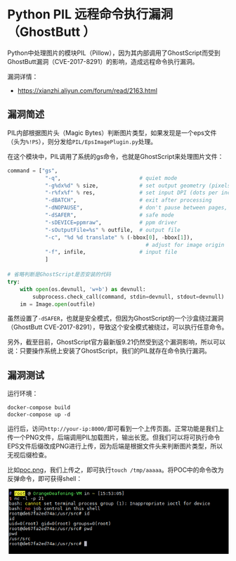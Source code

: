 # Python PIL 远程命令执行漏洞（GhostButt ）

Python中处理图片的模块PIL（Pillow），因为其内部调用了GhostScript而受到GhostButt漏洞（CVE-2017-8291）的影响，造成远程命令执行漏洞。

漏洞详情：

 - https://xianzhi.aliyun.com/forum/read/2163.html

## 漏洞简述

PIL内部根据图片头（Magic Bytes）判断图片类型，如果发现是一个eps文件（头为`%!PS`），则分发给`PIL/EpsImagePlugin.py`处理。

在这个模块中，PIL调用了系统的gs命令，也就是GhostScript来处理图片文件：

```python
command = ["gs",
            "-q",                         # quiet mode
            "-g%dx%d" % size,             # set output geometry (pixels)
            "-r%fx%f" % res,              # set input DPI (dots per inch)
            "-dBATCH",                    # exit after processing
            "-dNOPAUSE",                  # don't pause between pages,
            "-dSAFER",                    # safe mode
            "-sDEVICE=ppmraw",            # ppm driver
            "-sOutputFile=%s" % outfile,  # output file
            "-c", "%d %d translate" % (-bbox[0], -bbox[1]),
                                            # adjust for image origin
            "-f", infile,                 # input file
            ]

# 省略判断是GhostScript是否安装的代码
try:
    with open(os.devnull, 'w+b') as devnull:
        subprocess.check_call(command, stdin=devnull, stdout=devnull)
    im = Image.open(outfile)
```

虽然设置了`-dSAFER`，也就是安全模式，但因为GhostScript的一个沙盒绕过漏洞（GhostButt CVE-2017-8291），导致这个安全模式被绕过，可以执行任意命令。

另外，截至目前，GhostScript官方最新版9.21仍然受到这个漏洞影响，所以可以说：只要操作系统上安装了GhostScript，我们的PIL就存在命令执行漏洞。

## 漏洞测试

运行环境：

```
docker-compose build
docker-compose up -d
```

运行后，访问`http://your-ip:8000/`即可看到一个上传页面。正常功能是我们上传一个PNG文件，后端调用PIL加载图片，输出长宽。但我们可以将可执行命令EPS文件后缀改成PNG进行上传，因为后端是根据文件头来判断图片类型，所以无视后缀检查。

比如[poc.png](poc.png)，我们上传之，即可执行`touch /tmp/aaaaa`。将POC中的命令改为反弹命令，即可获得shell：

![](01.png)